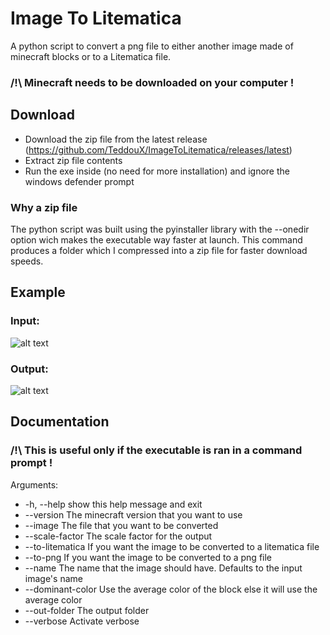# Image To Litematica
A python script to convert a png file to either another image made of minecraft blocks or to a Litematica file.
### /!\ Minecraft needs to be downloaded on your computer !

## Download
- Download the zip file from the latest release (https://github.com/TeddouX/ImageToLitematica/releases/latest)
- Extract zip file contents
- Run the exe inside (no need for more installation) and ignore the windows defender prompt

### Why a zip file
The python script was built using the pyinstaller library with the --onedir option wich makes the executable way faster at launch. This command produces a folder which I compressed into a zip file for faster download speeds.

## Example
### Input: 
![alt text](https://github.com/TeddouX/Picture-To-Litematica/blob/main/example/Screenshot%202024-07-03%20112003.png?raw=true)

### Output:
![alt text](https://github.com/TeddouX/Picture-To-Litematica/blob/main/example/Screenshot%202024-07-03%20112003-Minecraft.png?raw=true)

## Documentation
### /!\ This is useful only if the executable is ran in a command prompt !
Arguments: <br>
  - -h, --help show this help message and exit
  - --version The minecraft version that you want to use
  - --image The file that you want to be converted
  - --scale-factor The scale factor for the output
  - --to-litematica If you want the image to be converted to a litematica file
  - --to-png If you want the image to be converted to a png file
  - --name The name that the image should have. Defaults to the input image's name
  - --dominant-color Use the average color of the block else it will use the average color
  - --out-folder The output folder
  - --verbose Activate verbose
